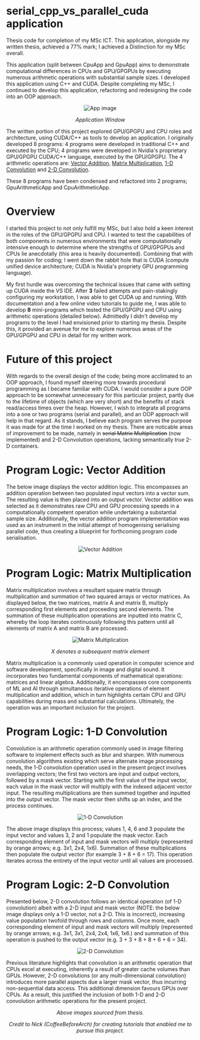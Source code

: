 # serial_cpp_vs_parallel_cuda application
Thesis code for completion of my MSc ICT. This application, alongside my written thesis, achieved a 77% mark; I achieved a Distinction for my MSc overall.

This application (split between CpuApp and GpuApp) aims to demonstrate computational differences in CPUs and GPU/GPGPUs by executing numerous arithmetic operations with substantial sample sizes. I developed this application using C++ and CUDA. Despite completing my MSc, I continued to develop this application, refactoring and redesigning the code into an OOP approach.

<p align="center">
  <img src="https://github.com/melsonGit/serial_cpp_vs_parallel_cuda/blob/main/img/appExample.gif" alt="App image"/>
    <p align="center"><i>Application Window</i></p>
</p>

The written portion of this project explored GPU/GPGPU and CPU roles and architecture, using CUDA/C++ as tools to develop an application. I originally developed 8 programs: 4 programs were developed in traditional C++ and executed by the CPU; 4 programs were developed in Nvidia's proprietary GPU/GPGPU CUDA/C++ language, executed by the GPU/GPGPU. The 4 arithmetic operations are: [Vector Addition](https://github.com/melsonGit/serial_cpp_vs_parallel_cuda#program-logic-vector-addition), [Matrix Multiplication](https://github.com/melsonGit/serial_cpp_vs_parallel_cuda#program-logic-matrix-multiplication), [1-D Convolution](https://github.com/melsonGit/serial_cpp_vs_parallel_cuda#program-logic-1-d-convolution) and [2-D Convolution](https://github.com/melsonGit/serial_cpp_vs_parallel_cuda#program-logic-2-d-convolution).

These 8 programs have been condensed and refactored into 2 programs; GpuArithmeticApp and CpuArithmeticApp.

# Overview

I started this project to not only fulfill my MSc, but I also hold a keen interest in the roles of the GPU/GPGPU and CPU. I wanted to test the capabilities of both components in numerous environments that were computationally intensive enough to determine where the strengths of GPU/GPGPUs and CPUs lie anecdotally (this area is heavily documented). Combining that with my passion for coding; I went down the rabbit hole that is CUDA (compute unified device architecture; CUDA is Nvidia's propriety GPU programming language).  

My first hurdle was overcoming the technical issues that came with setting up CUDA inside the VS IDE. After **3** failed attempts and pain-stakingly configuring my workstation, I was able to get CUDA up and running. With documentation and a few online video tutorials to guide me, I was able to develop **8** mini-programs which tested the GPU/GPGPU and CPU using arithmetic operations (detailed below). Admittedly I didn't develop my programs to the level I had envisioned prior to starting my thesis. Despite this, it provided an avenue for me to explore numerous areas of the GPU/GPGPU and CPU in detail for my written work.

# Future of this project

With regards to the overall design of the code; being more acclimated to an OOP approach, I found myself steering more towards procedural programming as I became familiar with CUDA. I would consider a pure OOP approach to be somewhat unnecessary for this particular project, partly due to the lifetime of objects (which are very short) and the benefits of stack read/access times over the heap. However, I wish to integrate all programs into a one or two programs (serial and parallel), and an OOP approach will help in that regard. As it stands, I believe each program serves the purpose it was made for at the time I worked on my thesis. There are noticable areas of improvement to be made, namely in <s>serial Matrix Multiplication</s> (now implemented) and 2-D Convolution operations, lacking semantically _true_ 2-D containers.

# Program Logic: Vector Addition

The below image displays the vector addition logic. This encompasses an addition operation between two populated input vectors into a vector sum. The resulting value is then placed into an output vector. Vector addition was selected as it demonstrates raw CPU and GPU processing speeds in a computationally competent operation while undertaking a substantial sample size. Additionally, the vector addition program implementation was used as an instrument in the initial attempt of homogenising serialising parallel code, thus creating a blueprint for forthcoming program code serialisation.

<p align="center">
  <img src="https://github.com/melsonGit/serial_cpp_vs_parallel_cuda/blob/main/img/add.png" alt="Vector Addition"/>
</p>

# Program Logic: Matrix Multiplication

Matrix multiplication involves a resultant square matrix through multiplication and summation of two squared arrays or vector matrices. As displayed below, the two matrices, matrix A and matrix B, multiply corresponding first elements and proceeding second elements. The summation of these multiplication operations are inputted into matrix C, whereby the loop iterates continuously following this pattern until all elements of matrix A and matrix B are processed. 

<p align="center">
  <img src="https://github.com/melsonGit/serial_cpp_vs_parallel_cuda/blob/main/img/multi.png" alt="Matrix Multiplication"/>
    <p align="center"><i>X denotes a subsequent matrix element</i></p>
</p>

Matrix multiplication is a commonly used operation in computer science and software development, specifically in image and digital sound. It incorporates two fundamental components of mathematical operations: matrices and linear algebra. Additionally, it encompasses core components of ML and AI through simultaneous iterative operations of element multiplication and addition, which in turn highlights certain CPU and GPU capabilities during mass and substantial calculations. Ultimately, the operation was an important inclusion for the project.

# Program Logic: 1-D Convolution

Convolution is an arithmetic operation commonly used in image filtering software to implement effects such as blur and sharpen. With numerous convolution algorithms existing which serve alternate image processing needs, the 1-D convolution operation used in the present project involves overlapping vectors; the first two vectors are input and output vectors, followed by a mask vector. Starting with the first value of the input vector, each value in the mask vector will multiply with the indexed adjacent vector input. The resulting multiplications are then summed together and inputted into the output vector. The mask vector then shifts up an index, and the process continues.

<p align="center">
  <img src="https://github.com/melsonGit/serial_cpp_vs_parallel_cuda/blob/main/img/1d.png" alt="1-D Convolution"/>
</p>

The above image displays this process; values 1, 4, 6 and 3 populate the input vector and values 3, 2 and 1 populate the mask vector. Each corresponding element of input and mask vectors will multiply (represented by orange arrows; e.g. 3x1, 2x4, 1x6). Summation of these multiplications then populate the output vector (for example 3 + 8 + 6 = 17). This operation iterates across the entirety of the input vector until all values are processed.


# Program Logic: 2-D Convolution

Presented below, 2-D convolution follows an identical operation (of 1-D convolution) albeit with a 2-D input and mask vector (NOTE: the below image displays only a 1-D vector, not a 2-D. This is incorrect), increasing value population twofold through rows and columns. Once more, each corresponding element of input and mask vectors will multiply (represented by orange arrows; e.g. 3x1, 3x1, 2x4, 2x4, 1x6, 1x6.) and summation of this operation is pushed to the output vector (e.g. 3 + 3 + 8 + 8 + 6 + 6 = 34).

<p align="center">
  <img src="https://github.com/melsonGit/serial_cpp_vs_parallel_cuda/blob/main/img/2d.png" alt="2-D Convolution"/>
</p>

Previous literature highlights that convolution is an arithmetic operation that CPUs excel at executing, inherently a result of greater cache volumes than GPUs. However, 2-D convolutions (or any multi-dimensional convolution) introduces more parallel aspects due a larger mask vector, thus incurring non-sequential data access. This additional dimension favours GPUs over CPUs. As a result, this justified the inclusion of both 1-D and 2-D convolution arithmetic operations for the present project.

<p align="center">
    <p align="center"><i>Above images sourced from thesis.</i></p>
    <p align="center"><i>Credit to Nick (CoffeeBeforeArch) for creating tutorials that enabled me to pursue this project.</i></p>
</p>
